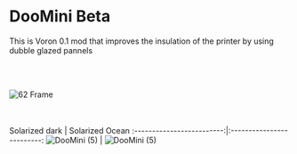 <p align="center">


  # DooMini  Beta


  This is Voron 0.1 mod that improves the insulation of the printer by using dubble glazed pannels
  
  <br/><br/>
  
  ![62 Frame ](https://user-images.githubusercontent.com/96996921/154594242-326a16b4-4b39-4a22-ac2f-507204b70afe.gif)


   <br/><br/>
      Solarized dark             |  Solarized Ocean
     :-------------------------:|:-------------------------:
     ![DooMini (5)](https://user-images.githubusercontent.com/96996921/154187278-408c3c5a-c36f-4fac-b675-3119d600fdbd.jpg)  | ![DooMini (5)](https://user-images.githubusercontent.com/96996921/154187278-408c3c5a-c36f-4fac-b675-3119d600fdbd.jpg) 
   
  
  
  

  
     
</p>
